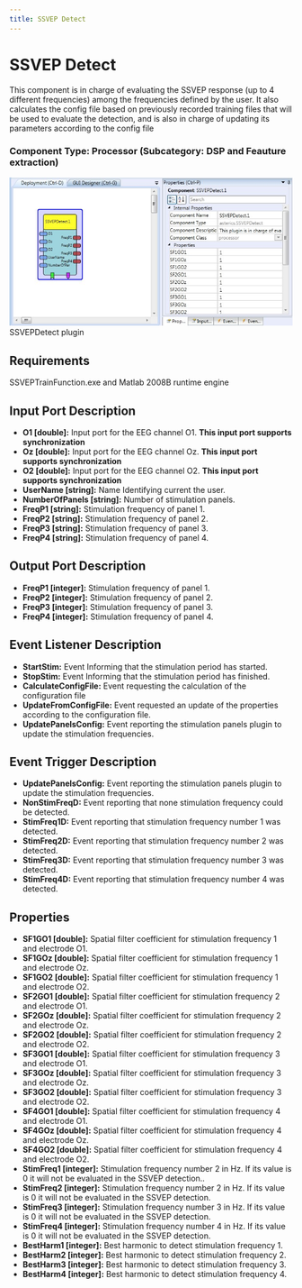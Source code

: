 ```yaml
---
title: SSVEP Detect
---
```


# SSVEP Detect

This component is in charge of evaluating the SSVEP response (up to 4 different frequencies) among the frequencies defined by the user. It also calculates the config file based on previously recorded training files that will be used to evaluate the detection, and is also in charge of updating its parameters according to the config file

### Component Type: Processor (Subcategory: DSP and Feauture extraction)

![Screenshot: SSVEPDetect plugin](./img/SSVEPDetect.jpg "Screenshot: SSVEPDetect plugin")  
SSVEPDetect plugin

## Requirements

SSVEPTrainFunction.exe and Matlab 2008B runtime engine

## Input Port Description

- **O1 \[double\]:** Input port for the EEG channel O1. **This input port supports synchronization**
- **Oz \[double\]:** Input port for the EEG channel Oz. **This input port supports synchronization**
- **O2 \[double\]:** Input port for the EEG channel O2. **This input port supports synchronization**
- **UserName \[string\]:** Name Identifying current the user.
- **NumberOfPanels \[string\]:** Number of stimulation panels.
- **FreqP1 \[string\]:** Stimulation frequency of panel 1.
- **FreqP2 \[string\]:** Stimulation frequency of panel 2.
- **FreqP3 \[string\]:** Stimulation frequency of panel 3.
- **FreqP4 \[string\]:** Stimulation frequency of panel 4.

## Output Port Description

- **FreqP1 \[integer\]:** Stimulation frequency of panel 1.
- **FreqP2 \[integer\]:** Stimulation frequency of panel 2.
- **FreqP3 \[integer\]:** Stimulation frequency of panel 3.
- **FreqP4 \[integer\]:** Stimulation frequency of panel 4.

## Event Listener Description

- **StartStim:** Event Informing that the stimulation period has started.
- **StopStim:** Event Informing that the stimulation period has finished.
- **CalculateConfigFile:** Event requesting the calculation of the configuration file
- **UpdateFromConfigFile:** Event requested an update of the properties according to the configuration file.
- **UpdatePanelsConfig:** Event reporting the stimulation panels plugin to update the stimulation frequencies.

## Event Trigger Description

- **UpdatePanelsConfig:** Event reporting the stimulation panels plugin to update the stimulation frequencies.
- **NonStimFreqD:** Event reporting that none stimulation frequency could be detected.
- **StimFreq1D:** Event reporting that stimulation frequency number 1 was detected.
- **StimFreq2D:** Event reporting that stimulation frequency number 2 was detected.
- **StimFreq3D:** Event reporting that stimulation frequency number 3 was detected.
- **StimFreq4D:** Event reporting that stimulation frequency number 4 was detected.

## Properties

- **SF1GO1 \[double\]:** Spatial filter coefficient for stimulation frequency 1 and electrode O1.
- **SF1GOz \[double\]:** Spatial filter coefficient for stimulation frequency 1 and electrode Oz.
- **SF1GO2 \[double\]:** Spatial filter coefficient for stimulation frequency 1 and electrode O2.
- **SF2GO1 \[double\]:** Spatial filter coefficient for stimulation frequency 2 and electrode O1.
- **SF2GOz \[double\]:** Spatial filter coefficient for stimulation frequency 2 and electrode Oz.
- **SF2GO2 \[double\]:** Spatial filter coefficient for stimulation frequency 2 and electrode O2.
- **SF3GO1 \[double\]:** Spatial filter coefficient for stimulation frequency 3 and electrode O1.
- **SF3GOz \[double\]:** Spatial filter coefficient for stimulation frequency 3 and electrode Oz.
- **SF3GO2 \[double\]:** Spatial filter coefficient for stimulation frequency 3 and electrode O2.
- **SF4GO1 \[double\]:** Spatial filter coefficient for stimulation frequency 4 and electrode O1.
- **SF4GOz \[double\]:** Spatial filter coefficient for stimulation frequency 4 and electrode Oz.
- **SF4GO2 \[double\]:** Spatial filter coefficient for stimulation frequency 4 and electrode O2.
- **StimFreq1 \[integer\]:** Stimulation frequency number 2 in Hz. If its value is 0 it will not be evaluated in the SSVEP detection..
- **StimFreq2 \[integer\]:** Stimulation frequency number 2 in Hz. If its value is 0 it will not be evaluated in the SSVEP detection.
- **StimFreq3 \[integer\]:** Stimulation frequency number 3 in Hz. If its value is 0 it will not be evaluated in the SSVEP detection.
- **StimFreq4 \[integer\]:** Stimulation frequency number 4 in Hz. If its value is 0 it will not be evaluated in the SSVEP detection.
- **BestHarm1 \[integer\]:** Best harmonic to detect stimulation frequency 1.
- **BestHarm2 \[integer\]:** Best harmonic to detect stimulation frequency 2.
- **BestHarm3 \[integer\]:** Best harmonic to detect stimulation frequency 3.
- **BestHarm4 \[integer\]:** Best harmonic to detect stimulation frequency 4.
